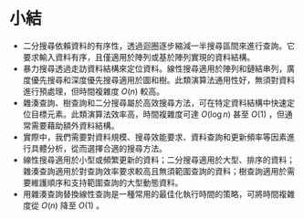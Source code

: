 # 小結

- 二分搜尋依賴資料的有序性，透過迴圈逐步縮減一半搜尋區間來進行查詢。它要求輸入資料有序，且僅適用於陣列或基於陣列實現的資料結構。
- 暴力搜尋透過走訪資料結構來定位資料。線性搜尋適用於陣列和鏈結串列，廣度優先搜尋和深度優先搜尋適用於圖和樹。此類演算法通用性好，無須對資料進行預處理，但時間複雜度 $O(n)$ 較高。
- 雜湊查詢、樹查詢和二分搜尋屬於高效搜尋方法，可在特定資料結構中快速定位目標元素。此類演算法效率高，時間複雜度可達 $O(\log n)$ 甚至 $O(1)$ ，但通常需要藉助額外資料結構。
- 實際中，我們需要對資料規模、搜尋效能要求、資料查詢和更新頻率等因素進行具體分析，從而選擇合適的搜尋方法。
- 線性搜尋適用於小型或頻繁更新的資料；二分搜尋適用於大型、排序的資料；雜湊查詢適用於對查詢效率要求較高且無須範圍查詢的資料；樹查詢適用於需要維護順序和支持範圍查詢的大型動態資料。
- 用雜湊查詢替換線性查詢是一種常用的最佳化執行時間的策略，可將時間複雜度從 $O(n)$ 降至 $O(1)$ 。
